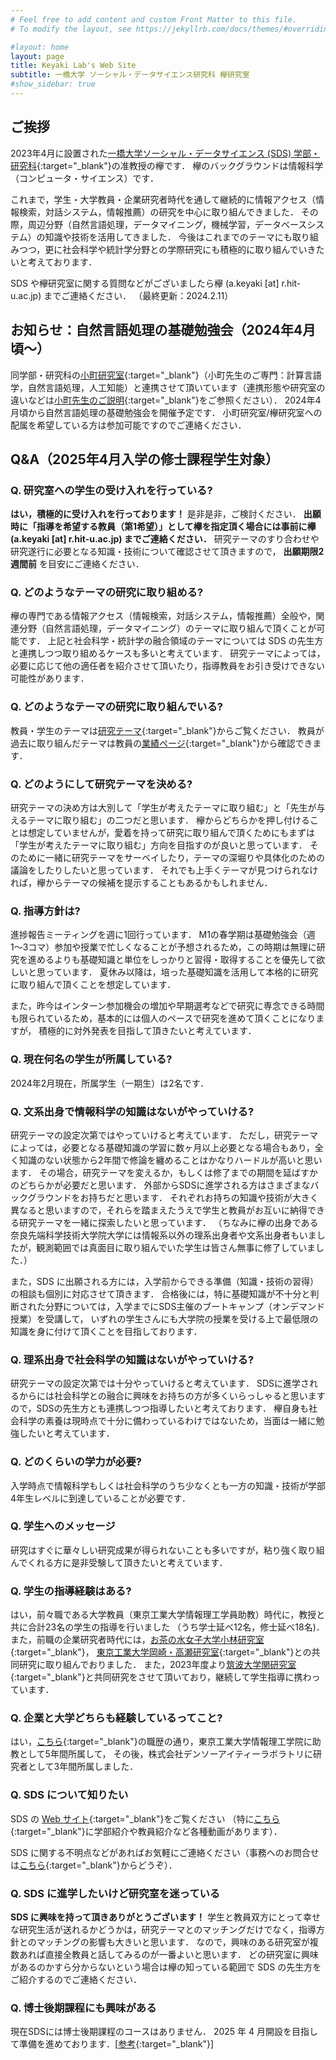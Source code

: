 ```yaml
---
# Feel free to add content and custom Front Matter to this file.
# To modify the layout, see https://jekyllrb.com/docs/themes/#overriding-theme-defaults

#layout: home
layout: page
title: Keyaki Lab's Web Site
subtitle: 一橋大学 ソーシャル・データサイエンス研究科 欅研究室
#show_sidebar: true
---
```

## ご挨拶
2023年4月に設置された[一橋大学ソーシャル・データサイエンス (SDS) 学部・研究科](https://www.sds.hit-u.ac.jp/){:target="_blank"}の准教授の欅です．
欅のバックグラウンドは情報科学（コンピュータ・サイエンス）です．

これまで，学生・大学教員・企業研究者時代を通して継続的に情報アクセス（情報検索，対話システム，情報推薦）の研究を中心に取り組んできました．
その際，周辺分野（自然言語処理，データマイニング，機械学習，データベースシステム）の知識や技術を活用してきました．
今後はこれまでのテーマにも取り組みつつ，更に社会科学や統計学分野との学際研究にも積極的に取り組んでいきたいと考えております．

SDS や欅研究室に関する質問などがございましたら欅 (a.keyaki [at] r.hit-u.ac.jp) までご連絡ください．
（最終更新：2024.2.11）

## お知らせ：自然言語処理の基礎勉強会（2024年4月頃〜）

同学部・研究科の[小町研究室](https://hit.komachi.live/){:target="_blank"}（小町先生のご専門：計算言語学，自然言語処理，人工知能）と連携させて頂いています（連携形態や研究室の違いなどは[小町先生のご説明](https://hit.komachi.live/prospective#h.umooylfmwblh){:target="_blank"}をご参照ください）．
2024年4月頃から自然言語処理の基礎勉強会を開催予定です．
小町研究室/欅研究室への配属を希望している方は参加可能ですのでご連絡ください．


## Q&A（2025年4月入学の修士課程学生対象）
### Q. 研究室への学生の受け入れを行っている?
__はい，積極的に受け入れを行っております！__ 是非是非，ご検討ください． __出願時に「指導を希望する教員（第1希望）」として欅を指定頂く場合には事前に欅 (a.keyaki [at] r.hit-u.ac.jp) までご連絡ください．__
研究テーマのすり合わせや研究遂行に必要となる知識・技術について確認させて頂きますので， __出願期限2週間前__ を目安にご連絡ください．

### Q. どのようなテーマの研究に取り組める?
欅の専門である情報アクセス（情報検索，対話システム，情報推薦）全般や，関連分野（自然言語処理，データマイニング）のテーマに取り組んで頂くことが可能です．
上記と社会科学・統計学の融合領域のテーマについては SDS の先生方と連携しつつ取り組めるケースも多いと考えています．
研究テーマによっては，必要に応じて他の適任者を紹介させて頂いたり，指導教員をお引き受けできない可能性があります．

### Q. どのようなテーマの研究に取り組んでいる?
教員・学生のテーマは[研究テーマ](./research-topic/){:target="_blank"}からご覧ください．
教員が過去に取り組んだテーマは教員の[業績ページ](https://www.keyakkie.com/%E6%A5%AD%E7%B8%BE){:target="_blank"}から確認できます．

### Q. どのようにして研究テーマを決める?
研究テーマの決め方は大別して「学生が考えたテーマに取り組む」と「先生が与えるテーマに取り組む」の二つだと思います．
欅からどちらかを押し付けることは想定していませんが，愛着を持って研究に取り組んで頂くためにもまずは「学生が考えたテーマに取り組む」方向を目指すのが良いと思っています．
そのために一緒に研究テーマをサーベイしたり，テーマの深堀りや具体化のための議論をしたりしたいと思っています．
それでも上手くテーマが見つけられなければ，欅からテーマの候補を提示することもあるかもしれません．

### Q. 指導方針は?
進捗報告ミーティングを週に1回行っています．
M1の春学期は基礎勉強会（週1〜3コマ）参加や授業で忙しくなることが予想されるため，この時期は無理に研究を進めるよりも基礎知識と単位をしっかりと習得・取得することを優先して欲しいと思っています．
夏休み以降は，培った基礎知識を活用して本格的に研究に取り組んで頂くことを想定しています．

また，昨今はインターン参加機会の増加や早期選考などで研究に専念できる時間も限られているため，基本的には個人のペースで研究を進めて頂くことになりますが，
積極的に対外発表を目指して頂きたいと考えています．

### Q. 現在何名の学生が所属している?
2024年2月現在，所属学生（一期生）は2名です．

### Q. 文系出身で情報科学の知識はないがやっていける?
研究テーマの設定次第ではやっていけると考えています．
ただし，研究テーマによっては，必要となる基礎知識の学習に数ヶ月以上必要となる場合もあり，全く知識のない状態から2年間で修論を纏めることはかなりハードルが高いと思います．
その場合，研究テーマを変えるか，もしくは修了までの期間を延ばすかのどちらかが必要だと思います．
外部からSDSに進学される方はさまざまなバックグラウンドをお持ちだと思います．
それぞれお持ちの知識や技術が大きく異なると思いますので，それらを踏まえたうえで学生と教員がお互いに納得できる研究テーマを一緒に探索したいと思っています．
（ちなみに欅の出身である奈良先端科学技術大学院大学には情報系以外の理系出身者や文系出身者もいましたが，観測範囲では真面目に取り組んでいた学生は皆さん無事に修了していました．）

また，SDS に出願される方には，入学前からできる準備（知識・技術の習得）の相談も個別に対応させて頂きます．
合格後には，特に基礎知識が不十分と判断された分野については，入学までにSDS主催のブートキャンプ（オンデマンド授業）を受講して，
いずれの学生さんにも大学院の授業を受ける上で最低限の知識を身に付けて頂くことを目指しております．

### Q. 理系出身で社会科学の知識はないがやっていける?
研究テーマの設定次第では十分やっていけると考えています．
SDSに進学されるからには社会科学との融合に興味をお持ちの方が多くいらっしゃると思いますので，SDSの先生方とも連携しつつ指導したいと考えております．
欅自身も社会科学の素養は現時点で十分に備わっているわけではないため，当面は一緒に勉強したいと考えています．

### Q. どのくらいの学力が必要?
入学時点で情報科学もしくは社会科学のうち少なくとも一方の知識・技術が学部4年生レベルに到達していることが必要です．

### Q. 学生へのメッセージ
研究はすぐに華々しい研究成果が得られないことも多いですが，粘り強く取り組んでくれる方に是非受験して頂きたいと考えています．

### Q. 学生の指導経験はある?
はい，前々職である大学教員（東京工業大学情報理工学員助教）時代に，教授と共に合計23名の学生の指導を行いました
（うち学士延べ12名，修士延べ18名)．
また，前職の企業研究者時代には，[お茶の水女子大学小林研究室](https://www.koba.is.ocha.ac.jp/kobalab/index.php/ja/home-ja/){:target="_blank"}，
[東京工業大学岡崎・高瀬研究室](https://www.nlp.c.titech.ac.jp/index.ja.html){:target="_blank"}との共同研究に取り組んでおりました．
また，2023年度より[筑波大学関研究室](https://cu.slis.tsukuba.ac.jp/){:target="_blank"}と共同研究をさせて頂いており，継続して学生指導に携わっています．

### Q. 企業と大学どちらも経験しているってこと?
はい，[こちら](https://www.keyakkie.com/%E7%95%A5%E6%AD%B4%E6%B4%BB%E5%8B%95){:target="_blank"}の職歴の通り，東京工業大学情報理工学院に助教として5年間所属して，
その後，株式会社デンソーアイティーラボラトリに研究者として3年間所属しました．

### Q. SDS について知りたい
SDS の [Web サイト](https://www.sds.hit-u.ac.jp/){:target="_blank"}をご覧ください
（特に[こちら](https://www.sds.hit-u.ac.jp/movies/){:target="_blank"}に学部紹介や教員紹介など各種動画があります）．
<!--また，2023 年 7 月 15 日 (土) 13 時から SDS の オープンキャンパス（オンライン）が開催されます（事前参加申し込みが必要です）．教員自己紹介・求める学生像，ゼミナール紹介，教員別の個別相談会がありますので，情報収集にお役立てください．-->
SDS に関する不明点などがあればお気軽にご連絡ください（事務へのお問合せは[こちら](https://www.sds.hit-u.ac.jp/contact/){:target="_blank"}からどうぞ）．

### Q. SDS に進学したいけど研究室を迷っている
__SDS に興味を持って頂きありがとうございます！__
学生と教員双方にとって幸せな研究生活が送れるかどうかは，研究テーマとのマッチングだけでなく，指導方針とのマッチングの影響も大きいと思います．
なので，興味のある研究室が複数あれば直接全教員と話してみるのが一番よいと思います．
どの研究室に興味があるのかすら分からないという場合は欅の知っている範囲で SDS の先生方をご紹介するのでご連絡ください．

### Q. 博士後期課程にも興味がある
現在SDSには博士後期課程のコースはありません．
2025 年 4 月開設を目指して準備を進めております．[[参考](https://www.sds.hit-u.ac.jp/134/){:target="_blank"}]
